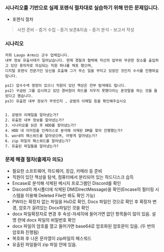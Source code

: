 ### 시나리오를 기반으로 실제 포렌식 절차대로 실습하기 위해 만든 문제입니다.
* 포렌식 절차
> 사전 준비 - 증거 수집 - 증거 보존&이송 - 증거 분석 - 보고서 작성

### 시나리오
```
저희 Laugo Arms는 군수 업체입니다. 
내부 정보 유출사태가 일어났습니다. 현재 경찰과 협력해 자신의 업무와 무관한 장소를 출입하고 있던 용의자로 의심되는 직원 하나를 체포 했으며, 
디지털 포렌식 전문가인 당신을 호출해 그가 무슨 일을 꾸미고 있었던 것인지 수사를 진행하길 빕니다.

ps1) 압수수색 영장이 있으니 직원이 있던 책상은 전부 탐색해도 됩니다.
ps2) 구금된 그를 감시하고 있던 경비원이 하드를 치우지 못했다라는 혼잣말을 하는 것을 들었다고 했습니다.
ps3) 유출한 내부 정보가 무엇인지 , 공범의 이메일 등을 확인해주십시오


1. 공범의 이메일을 알아냈는가?
2. 유출한 내부 정보를 알아냈는가?
3. 시나리오를 읽은 후 HDD를 찾아냈는가?
4. HDD 내 이미징을 인케이스로 분석해 삭제된 DM을 찾아 진행했는가?
5. word의 패스워드를 알아냈으며, 어떻게 알아냈는가?
6. zip 파일의 패스워드를 알아냈는가?
7. 유출된 파일들을 알아냈는가?
```

### 문제 해결 절차(출제자 의도)
* 필요한 소프트웨어, 하드웨어, 장갑, 카메라 등 준비
* 직원이 있던 책상을 탐색, 컴퓨터에서 분리되어 있는 하드디스크 습득
* Encase로 분석해 삭제된 메시지 프로그램인 Discord를 확인
* Discord의 캐시폴더에 삭제된 DM(DirectMessage)을 확인(Encase의 필터링 시스템을 이용해 Deleted File만 봐도 확인 가능)
* PW라는 확장자 없는 파일을 HxD로 확인, Docx 파일인 것으로 확인 후 확장자 변경, 암호가 걸려있는 Docx파일인 것을 확인
* docx 파일확장자로 변경 후 속성-자세히에 들어가면 없던 항목들이 많이 있음. 설명 란에 docx 파일의 비밀번호 확인
* docx 파일의 암호를 열고 들어가면 base64로 암호화된 암호문이 있음. (두 번의 암호화 진행됨)
* 복호화 후 나온 문자열이 zip파일의 패스워드
* 유출된 파일들이 zip 파일 안에 있음.
